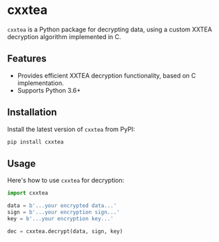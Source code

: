 # cxxtea

`cxxtea` is a Python package for decrypting data, using a custom XXTEA decryption algorithm implemented in C.

## Features

- Provides efficient XXTEA decryption functionality, based on C implementation.
- Supports Python 3.6+

## Installation

Install the latest version of `cxxtea` from PyPI:

```bash
pip install cxxtea
```

## Usage
Here's how to use `cxxtea` for decryption:

```python
import cxxtea

data = b'...your encrypted data...'
sign = b'...your encryption sign...'
key = b'...your encryption key...'

dec = cxxtea.decrypt(data, sign, key)
